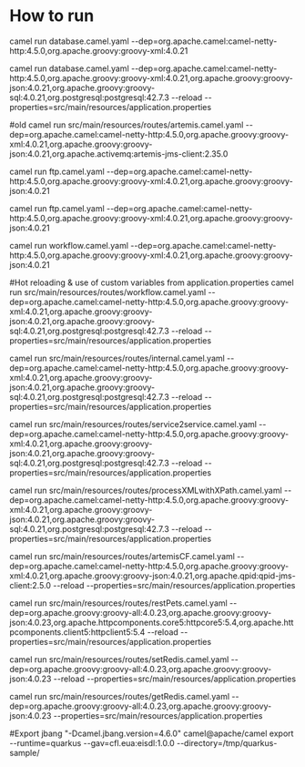 # How to run
camel run database.camel.yaml  --dep=org.apache.camel:camel-netty-http:4.5.0,org.apache.groovy:groovy-xml:4.0.21

camel run database.camel.yaml --dep=org.apache.camel:camel-netty-http:4.5.0,org.apache.groovy:groovy-xml:4.0.21,org.apache.groovy:groovy-json:4.0.21,org.apache.groovy:groovy-sql:4.0.21,org.postgresql:postgresql:42.7.3 --reload --properties=src/main/resources/application.properties

#old
camel run src/main/resources/routes/artemis.camel.yaml  --dep=org.apache.camel:camel-netty-http:4.5.0,org.apache.groovy:groovy-xml:4.0.21,org.apache.groovy:groovy-json:4.0.21,org.apache.activemq:artemis-jms-client:2.35.0

camel run ftp.camel.yaml  --dep=org.apache.camel:camel-netty-http:4.5.0,org.apache.groovy:groovy-xml:4.0.21,org.apache.groovy:groovy-json:4.0.21

camel run ftp.camel.yaml  --dep=org.apache.camel:camel-netty-http:4.5.0,org.apache.groovy:groovy-xml:4.0.21,org.apache.groovy:groovy-json:4.0.21

camel run workflow.camel.yaml  --dep=org.apache.camel:camel-netty-http:4.5.0,org.apache.groovy:groovy-xml:4.0.21,org.apache.groovy:groovy-json:4.0.21

#Hot reloading & use of custom variables from application.properties
camel run src/main/resources/routes/workflow.camel.yaml --dep=org.apache.camel:camel-netty-http:4.5.0,org.apache.groovy:groovy-xml:4.0.21,org.apache.groovy:groovy-json:4.0.21,org.apache.groovy:groovy-sql:4.0.21,org.postgresql:postgresql:42.7.3 --reload --properties=src/main/resources/application.properties

camel run src/main/resources/routes/internal.camel.yaml  --dep=org.apache.camel:camel-netty-http:4.5.0,org.apache.groovy:groovy-xml:4.0.21,org.apache.groovy:groovy-json:4.0.21,org.apache.groovy:groovy-sql:4.0.21,org.postgresql:postgresql:42.7.3 --reload --properties=src/main/resources/application.properties

camel run src/main/resources/routes/service2service.camel.yaml  --dep=org.apache.camel:camel-netty-http:4.5.0,org.apache.groovy:groovy-xml:4.0.21,org.apache.groovy:groovy-json:4.0.21,org.apache.groovy:groovy-sql:4.0.21,org.postgresql:postgresql:42.7.3 --reload --properties=src/main/resources/application.properties

camel run src/main/resources/routes/processXMLwithXPath.camel.yaml  --dep=org.apache.camel:camel-netty-http:4.5.0,org.apache.groovy:groovy-xml:4.0.21,org.apache.groovy:groovy-json:4.0.21,org.apache.groovy:groovy-sql:4.0.21,org.postgresql:postgresql:42.7.3 --reload --properties=src/main/resources/application.properties

camel run src/main/resources/routes/artemisCF.camel.yaml  --dep=org.apache.camel:camel-netty-http:4.5.0,org.apache.groovy:groovy-xml:4.0.21,org.apache.groovy:groovy-json:4.0.21,org.apache.qpid:qpid-jms-client:2.5.0 --reload --properties=src/main/resources/application.properties

camel run src/main/resources/routes/restPets.camel.yaml --dep=org.apache.groovy:groovy-all:4.0.23,org.apache.groovy:groovy-json:4.0.23,org.apache.httpcomponents.core5:httpcore5:5.4,org.apache.httpcomponents.client5:httpclient5:5.4 --reload --properties=src/main/resources/application.properties

camel run src/main/resources/routes/setRedis.camel.yaml --dep=org.apache.groovy:groovy-all:4.0.23,org.apache.groovy:groovy-json:4.0.23 --reload --properties=src/main/resources/application.properties 

camel run src/main/resources/routes/getRedis.camel.yaml --dep=org.apache.groovy:groovy-all:4.0.23,org.apache.groovy:groovy-json:4.0.23 --properties=src/main/resources/application.properties 




#Export
jbang "-Dcamel.jbang.version=4.6.0" camel@apache/camel export --runtime=quarkus --gav=cfl.eua:eisdl:1.0.0 --directory=/tmp/quarkus-sample/